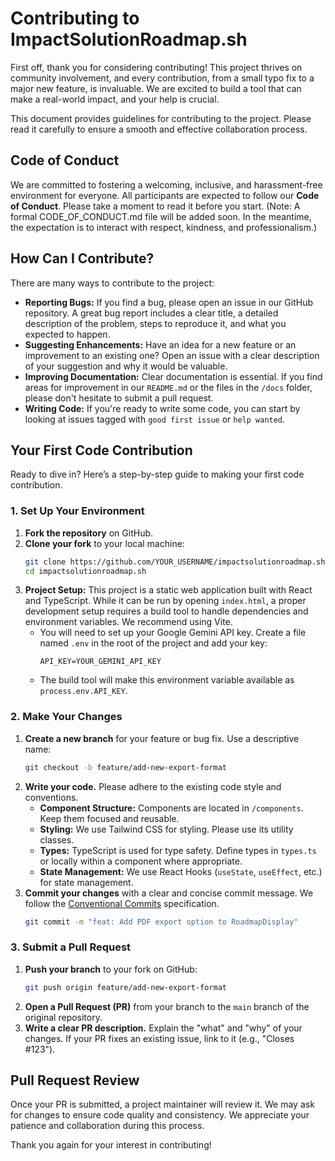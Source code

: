 # Contributing to ImpactSolutionRoadmap.sh

First off, thank you for considering contributing! This project thrives on community involvement, and every contribution, from a small typo fix to a major new feature, is invaluable. We are excited to build a tool that can make a real-world impact, and your help is crucial.

This document provides guidelines for contributing to the project. Please read it carefully to ensure a smooth and effective collaboration process.

## Code of Conduct

We are committed to fostering a welcoming, inclusive, and harassment-free environment for everyone. All participants are expected to follow our **Code of Conduct**. Please take a moment to read it before you start. (Note: A formal CODE_OF_CONDUCT.md file will be added soon. In the meantime, the expectation is to interact with respect, kindness, and professionalism.)

## How Can I Contribute?

There are many ways to contribute to the project:

-   **Reporting Bugs:** If you find a bug, please open an issue in our GitHub repository. A great bug report includes a clear title, a detailed description of the problem, steps to reproduce it, and what you expected to happen.
-   **Suggesting Enhancements:** Have an idea for a new feature or an improvement to an existing one? Open an issue with a clear description of your suggestion and why it would be valuable.
-   **Improving Documentation:** Clear documentation is essential. If you find areas for improvement in our `README.md` or the files in the `/docs` folder, please don't hesitate to submit a pull request.
-   **Writing Code:** If you're ready to write some code, you can start by looking at issues tagged with `good first issue` or `help wanted`.

## Your First Code Contribution

Ready to dive in? Here’s a step-by-step guide to making your first code contribution.

### 1. Set Up Your Environment

1.  **Fork the repository** on GitHub.
2.  **Clone your fork** to your local machine:
    ```bash
    git clone https://github.com/YOUR_USERNAME/impactsolutionroadmap.sh.git
    cd impactsolutionroadmap.sh
    ```
3.  **Project Setup:** This project is a static web application built with React and TypeScript. While it can be run by opening `index.html`, a proper development setup requires a build tool to handle dependencies and environment variables. We recommend using Vite.
    *   You will need to set up your Google Gemini API key. Create a file named `.env` in the root of the project and add your key:
        ```
        API_KEY=YOUR_GEMINI_API_KEY
        ```
    *   The build tool will make this environment variable available as `process.env.API_KEY`.

### 2. Make Your Changes

1.  **Create a new branch** for your feature or bug fix. Use a descriptive name:
    ```bash
    git checkout -b feature/add-new-export-format
    ```
2.  **Write your code.** Please adhere to the existing code style and conventions.
    *   **Component Structure:** Components are located in `/components`. Keep them focused and reusable.
    *   **Styling:** We use Tailwind CSS for styling. Please use its utility classes.
    *   **Types:** TypeScript is used for type safety. Define types in `types.ts` or locally within a component where appropriate.
    *   **State Management:** We use React Hooks (`useState`, `useEffect`, etc.) for state management.
3.  **Commit your changes** with a clear and concise commit message. We follow the [Conventional Commits](https://www.conventionalcommits.org/en/v1.0.0/) specification.
    ```bash
    git commit -m "feat: Add PDF export option to RoadmapDisplay"
    ```

### 3. Submit a Pull Request

1.  **Push your branch** to your fork on GitHub:
    ```bash
    git push origin feature/add-new-export-format
    ```
2.  **Open a Pull Request (PR)** from your branch to the `main` branch of the original repository.
3.  **Write a clear PR description.** Explain the "what" and "why" of your changes. If your PR fixes an existing issue, link to it (e.g., "Closes #123").

## Pull Request Review

Once your PR is submitted, a project maintainer will review it. We may ask for changes to ensure code quality and consistency. We appreciate your patience and collaboration during this process.

Thank you again for your interest in contributing!